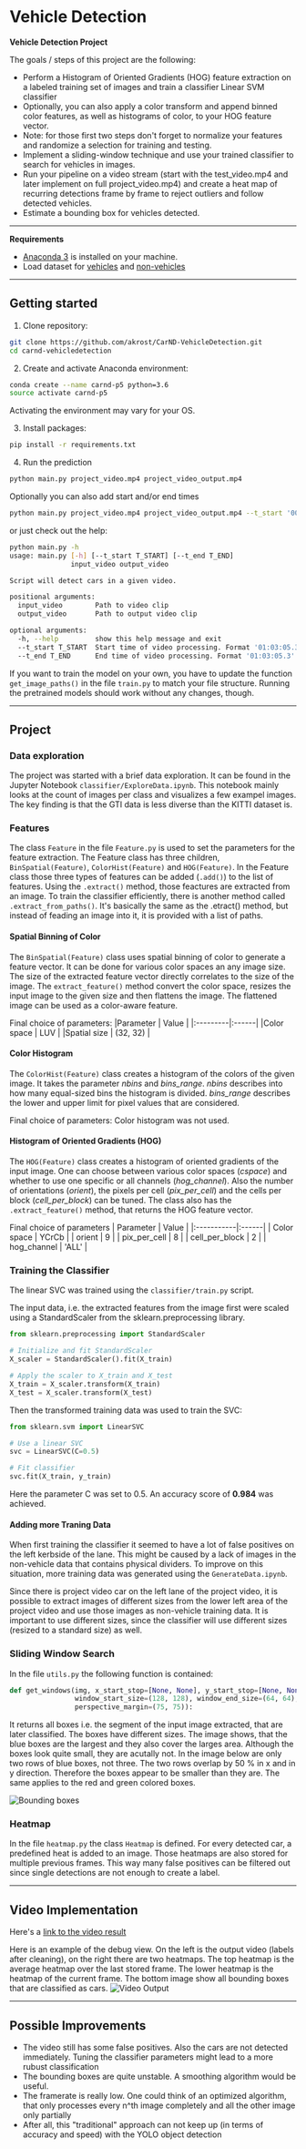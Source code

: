 # **Vehicle Detection**

**Vehicle Detection Project**

The goals / steps of this project are the following:

* Perform a Histogram of Oriented Gradients (HOG) feature extraction on a labeled training set of images and train a classifier Linear SVM classifier
* Optionally, you can also apply a color transform and append binned color features, as well as histograms of color, to your HOG feature vector. 
* Note: for those first two steps don't forget to normalize your features and randomize a selection for training and testing.
* Implement a sliding-window technique and use your trained classifier to search for vehicles in images.
* Run your pipeline on a video stream (start with the test_video.mp4 and later implement on full project_video.mp4) and create a heat map of recurring detections frame by frame to reject outliers and follow detected vehicles.
* Estimate a bounding box for vehicles detected.

[//]: # (Image References)
[bboxes]: ./examples/bounding_boxes.png "Bounding Boxes"
[project_video_gif]: ./examples/project_output.gif "Project Video GIF"
[project_video]: ./project_video:output.mp4 "Project Video"

---
**Requirements**

* [Anaconda 3](https://www.anaconda.com/download/) is installed on your machine.
* Load dataset for [vehicles](https://s3.amazonaws.com/udacity-sdc/Vehicle_Tracking/vehicles.zip) and [non-vehicles](https://s3.amazonaws.com/udacity-sdc/Vehicle_Tracking/non-vehicles.zip)
---
## **Getting started**

1. Clone repository:<br/>
```sh
git clone https://github.com/akrost/CarND-VehicleDetection.git
cd carnd-vehicledetection
```

2. Create and activate Anaconda environment:
```sh
conda create --name carnd-p5 python=3.6
source activate carnd-p5
```
Activating the environment may vary for your OS.

3. Install packages:
```sh
pip install -r requirements.txt
```

4. Run the prediction
```sh
python main.py project_video.mp4 project_video_output.mp4
```

Optionally you can also add start and/or end times
```sh
python main.py project_video.mp4 project_video_output.mp4 --t_start '00:00:05' --t_end '00:00:23.234'
```

or just check out the help:

```sh
python main.py -h
usage: main.py [-h] [--t_start T_START] [--t_end T_END]
               input_video output_video

Script will detect cars in a given video.

positional arguments:
  input_video        Path to video clip
  output_video       Path to output video clip

optional arguments:
  -h, --help         show this help message and exit
  --t_start T_START  Start time of video processing. Format '01:03:05.3'
  --t_end T_END      End time of video processing. Format '01:03:05.3'
```

If you want to train the model on your own, you have to update the function `get_image_paths()` in the file `train.py` to match your file structure. Running the pretrained models should work without any changes, though. 


---
## **Project**

### Data exploration

The project was started with a brief data exploration. It can be found in the Jupyter Notebook `classifier/ExploreData.ipynb`. This notebook mainly looks at the count of images per class and visualizes a few exampel images. The key finding is that the GTI data is less diverse than the KITTI dataset is. 

### Features

The class `Feature` in the file `Feature.py` is used to set the parameters for the feature extraction. The Feature class has three children, `BinSpatial(Feature)`, `ColorHist(Feature)` and `HOG(Feature)`. In the Feature class those three types of features can be added (`.add()`) to the list of features. Using the `.extract()` method, those feactures are extracted from an image. To train the classifier efficiently, there is another method called `.extract_from_paths()`. It's basically the same as the .etract() method, but instead of feading an image into it, it is provided with a list of paths. 

#### Spatial Binning of Color

The `BinSpatial(Feature)` class uses spatial binning of color to generate a feature vector. It can be done for various color spaces an any image size. The size of the extracted feature vector directly correlates to the size of the image. The `extract_feature()` method convert the color space, resizes the input image to the given size and then flattens the image. The flattened image can be used as a color-aware feature. 


Final choice of parameters:
|Parameter | Value |
|:---------|:------|
|Color space | LUV |
|Spatial size | (32, 32) |

#### Color Histogram

The `ColorHist(Feature)` class creates a histogram of the colors of the given image. It takes the parameter *nbins* and *bins_range*. *nbins* describes into how many equal-sized bins the histogram is divided. *bins_range* describes the lower and upper limit for pixel values that are considered.   

Final choice of parameters:
Color histogram was not used.

#### Histogram of Oriented Gradients (HOG)

The `HOG(Feature)` class creates a histogram of oriented gradients of the input image. One can choose between various color spaces (*cspace*) and whether to use one specific or all channels (*hog_channel*). Also the number of orientations (*orient*), the pixels per cell (*pix_per_cell*) and the cells per block (*cell_per_block*) can be tuned. The class also has the `.extract_feature()` method, that returns the HOG feature vector.

Final choice of parameters
| Parameter  | Value |
|:-----------|:------|
| Color space | YCrCb |
| orient     | 9     |
| pix_per_cell | 8   |
| cell_per_block | 2 |
| hog_channel | 'ALL' |

### Training the Classifier

The linear SVC was trained using the `classifier/train.py` script.

The input data, i.e. the extracted features from the image first were scaled using a  StandardScaler from the sklearn.preprocessing library.

```python
from sklearn.preprocessing import StandardScaler

# Initialize and fit StandardScaler
X_scaler = StandardScaler().fit(X_train)

# Apply the scaler to X_train and X_test
X_train = X_scaler.transform(X_train)
X_test = X_scaler.transform(X_test)
```

Then the transformed training data was used to train the SVC:

```python
from sklearn.svm import LinearSVC

# Use a linear SVC
svc = LinearSVC(C=0.5)

# Fit classifier
svc.fit(X_train, y_train)
```

Here the parameter C was set to 0.5.
An accuracy score of **0.984** was achieved.


#### Adding more Traning Data

When first training the classifier it seemed to have a lot of false positives on the left kerbside of the lane. This might be caused by a lack of images in the non-vehicle data that contains physical dividers. To improve on this situation, more training data was generated using the `GenerateData.ipynb`. 

Since there is project video car on the left lane of the project video, it is possible to extract images of different sizes from the lower left area of the project video and use those images as non-vehicle training data. It is important to use different sizes, since the classifier will use different sizes (resized to a standard size) as well.

### Sliding Window Search

In the file `utils.py` the following function is contained:
 
```python
def get_windows(img, x_start_stop=[None, None], y_start_stop=[None, None], overlap=(0.5, 0.5),
                window_start_size=(128, 128), window_end_size=(64, 64), layers=1,
                perspective_margin=(75, 75)):
```

It returns all boxes i.e. the segment of the input image extracted, that are later classified. The boxes have different sizes. The image shows, that the blue boxes are the largest and they also cover the larges area. Although the boxes look quite small, they are acutally not. In the image below are only two rows of blue boxes, not three. The two rows overlap by 50 % in x and in y direction. Therefore the boxes appear to be smaller than they are. The same applies to the red and green colored boxes.

![Bounding boxes][bboxes]

### Heatmap

In the file `heatmap.py` the class `Heatmap` is defined. For every detected car, a predefined heat is added to an image. Those heatmaps are also stored for multiple previous frames. This way many false positives can be filtered out since single detections are not enough to create a label.

---

## Video Implementation

Here's a [link to the video result](./project_video_output.mp4)


Here is an example of the debug view. On the left is the output video (labels after cleaning), on the right there are two heatmaps. The top heatmap is the average heatmap over the last stored frame. The lower heatmap is the heatmap of the current frame. The bottom image show all bounding boxes that are classified as cars. 
![Video Output][project_video_gif]

---

## Possible Improvements

* The video still has some false positives. Also the cars are not detected immediately. Tuning the classifier parameters might lead to a more rubust classification
* The bounding boxes are quite unstable. A smoothing algorithm would be useful.
* The framerate is really low. One could think of an optimized algorithm, that only processes every n^th image completely and all the other image only partially
* After all, this "traditional" approach can not keep up (in terms of accuracy and speed) with the YOLO object detection

